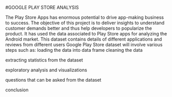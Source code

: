 #GOOGLE PLAY STORE ANALYSIS

The Play Store Apps has enormous potential to drive app-making business to success. The objective of this project is to deliver insights to understand customer demands better and thus help developers to popularize the product. It has used the data associated to Play Store apps for analyzing the Android market. This dataset contains details of different applications and reviews from different users
Google Play Store dataset will involve various steps such as:
loading the data into data frame
cleaning the data

extracting statistics from the dataset

exploratory analysis and visualizations

questions that can be asked from the dataset

conclusion
